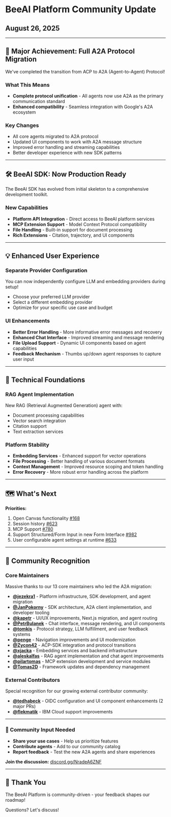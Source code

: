 # BeeAI Platform Community Update

## August 26, 2025

---

## 🚀 Major Achievement: Full A2A Protocol Migration

We've completed the transition from ACP to A2A (Agent-to-Agent) Protocol!

### What This Means

- **Complete protocol unification** - All agents now use A2A as the primary communication standard
- **Enhanced compatibility** - Seamless integration with Google's A2A ecosystem

### Key Changes

- All core agents migrated to A2A protocol
- Updated UI components to work with A2A message structure
- Improved error handling and streaming capabilities
- Better developer experience with new SDK patterns

---

## 🛠️ BeeAI SDK: Now Production Ready

The BeeAI SDK has evolved from initial skeleton to a comprehensive development toolkit.

### New Capabilities

- **Platform API Integration** - Direct access to BeeAI platform services
- **MCP Extension Support** - Model Context Protocol compatibility
- **File Handling** - Built-in support for document processing
- **Rich Extensions** - Citation, trajectory, and UI components

---

## 💡 Enhanced User Experience

### Separate Provider Configuration

You can now independently configure LLM and embedding providers during setup!

- Choose your preferred LLM provider
- Select a different embedding provider
- Optimize for your specific use case and budget

### UI Enhancements

- **Better Error Handling** - More informative error messages and recovery
- **Enhanced Chat Interface** - Improved streaming and message rendering
- **File Upload Support** - Dynamic UI components based on agent capabilities
- **Feedback Mechanism** - Thumbs up/down agent responses to capture user input

---

## 🔧 Technical Foundations

### RAG Agent Implementation

New RAG (Retrieval Augmented Generation) agent with:
- Document processing capabilities
- Vector search integration
- Citation support
- Text extraction services

### Platform Stability

- **Embedding Services** - Enhanced support for vector operations
- **File Processing** - Better handling of various document formats
- **Context Management** - Improved resource scoping and token handling
- **Error Recovery** - More robust error handling across the platform

---

## 🗺️ What's Next

**Priorities:**
1. Open Canvas functionality [#168](https://github.com/i-am-bee/beeai-platform/issues/168)
2. Session history [#623](https://github.com/i-am-bee/beeai-platform/issues/623)
3. MCP Support [#780](https://github.com/i-am-bee/beeai-platform/issues/780)
4. Support Structured/Form Input in new Form Interface [#982](https://github.com/i-am-bee/beeai-platform/issues/982)
5. User configurable agent settings at runtime [#633](https://github.com/i-am-bee/beeai-platform/issues/633)

---

## 🙏 Community Recognition

### Core Maintainers
Massive thanks to our 13 core maintainers who led the A2A migration:
- **[@jezekra1](https://github.com/jezekra1)** - Platform infrastructure, SDK development, and agent migration
- **[@JanPokorny](https://github.com/JanPokorny)** - SDK architecture, A2A client implementation, and developer tooling
- **[@kapetr](https://github.com/kapetr)** - UI/UX improvements, Next.js migration, and agent routing
- **[@PetrBulanek](https://github.com/PetrBulanek)** - Chat interface, message rendering, and UI components
- **[@tomkis](https://github.com/tomkis)** - Protocol strategy, LLM fulfillment, and user feedback systems
- **[@penge](https://github.com/penge)** - Navigation improvements and UI modernization
- **[@Zycon42](https://github.com/Zycon42)** - ACP-SDK integration and protocol transitions
- **[@xjacka](https://github.com/xjacka)** - Embedding services and backend infrastructure
- **[@aleskalfas](https://github.com/aleskalfas)** - RAG agent implementation and chat agent improvements
- **[@pilartomas](https://github.com/pilartomas)** - MCP extension development and service modules
- **[@Tomas2D](https://github.com/Tomas2D)** - Framework updates and dependency management

### External Contributors
Special recognition for our growing external contributor community:
- **[@tedhabeck](https://github.com/tedhabeck)** - OIDC configuration and UI component enhancements (2 major PRs)
- **[@flekmatik](https://github.com/flekmatik)** - IBM Cloud support improvements

---

### 💬 Community Input Needed

- **Share your use cases** - Help us prioritize features
- **Contribute agents** - Add to our community catalog
- **Report feedback** - Test the new A2A agents and share experiences

**Join the discussion:** [discord.gg/NradeA6ZNF](https://discord.gg/NradeA6ZNF)

---

## 🙏 Thank You

The BeeAI Platform is community-driven - your feedback shapes our roadmap!

Questions? Let's discuss!
